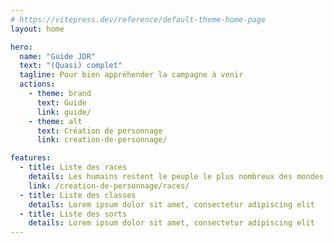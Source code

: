 ```yaml
---
# https://vitepress.dev/reference/default-theme-home-page
layout: home

hero:
  name: "Guide JDR"
  text: "(Quasi) complet"
  tagline: Pour bien appréhender la campagne à venir
  actions:
    - theme: brand
      text: Guide
      link: guide/
    - theme: alt
      text: Création de personnage
      link: creation-de-personnage/

features:
  - title: Liste des races
    details: Les humains restent le peuple le plus nombreux des mondes de D&D, mais ils vivent et travaillent aux côtés des nains, des elfes, des halfelins et d'innombrables autres espèces fantastiques.
    link: /creation-de-personnage/races/
  - title: Liste des classes
    details: Lorem ipsum dolor sit amet, consectetur adipiscing elit
  - title: Liste des sorts
    details: Lorem ipsum dolor sit amet, consectetur adipiscing elit
---
```



